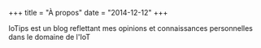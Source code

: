 +++
title = "À propos"
date = "2014-12-12"
+++

IoTips est un blog reflettant mes opinions et connaissances personnelles dans le domaine de l'IoT